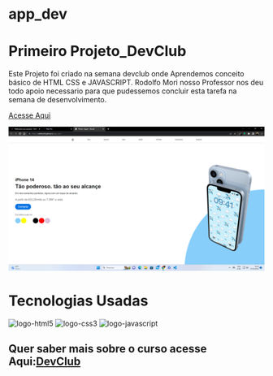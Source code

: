 # app_dev

<h1>Primeiro Projeto_DevClub</h1>
<p> Este Projeto foi criado na semana devclub onde Aprendemos conceito básico de HTML CSS e JAVASCRIPT.
Rodolfo Mori nosso Professor nos deu todo apoio necessario para que pudessemos concluir esta tarefa na semana de desenvolvimento.</p>

<a href="https://rafinha30.github.io/app_dev/">Acesse Aqui</a> 

<img src="https://github.com/rafinha30/app_dev/blob/d90732c0f2ba04d838ab68f6686997f831d7612d/img/Captura%20de%20Tela%20(4).png"/>

<h1>Tecnologias Usadas</h1>

<img src="https://img.shields.io/badge/HTML5-E34F26?style=for-the-badge&logo=html5&logoColor=white" alt="logo-html5"/>


<img src="https://img.shields.io/badge/CSS3-1572B6?style=for-the-badge&logo=css3&logoColor=white" alt="logo-css3"/>


<img src="https://img.shields.io/badge/JavaScript-323330?style=for-the-badge&logo=javascript&logoColor=F7DF1E" alt="logo-javascript"/>

<h2>Quer saber mais sobre o curso acesse Aqui:<a href="https://rodolfomori.com.br/DevClub/">DevClub</a></h2>

